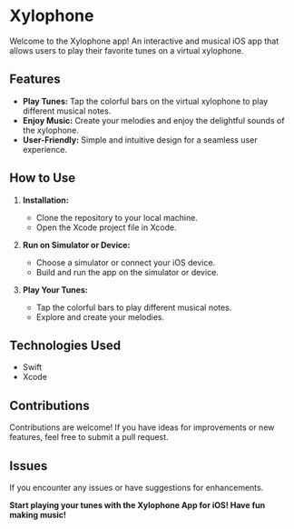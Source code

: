 # Xylophone 

Welcome to the Xylophone app! An interactive and musical iOS app that allows users to play their favorite tunes on a virtual xylophone.

## Features

- **Play Tunes:** Tap the colorful bars on the virtual xylophone to play different musical notes.
- **Enjoy Music:** Create your melodies and enjoy the delightful sounds of the xylophone.
- **User-Friendly:** Simple and intuitive design for a seamless user experience.



## How to Use

1. **Installation:**
   - Clone the repository to your local machine.
   - Open the Xcode project file in Xcode.

2. **Run on Simulator or Device:**
   - Choose a simulator or connect your iOS device.
   - Build and run the app on the simulator or device.

3. **Play Your Tunes:**
   - Tap the colorful bars to play different musical notes.
   - Explore and create your melodies.

## Technologies Used

- Swift
- Xcode

## Contributions

Contributions are welcome! If you have ideas for improvements or new features, feel free to submit a pull request.

## Issues

If you encounter any issues or have suggestions for enhancements.


**Start playing your tunes with the Xylophone App for iOS! Have fun making music!**



